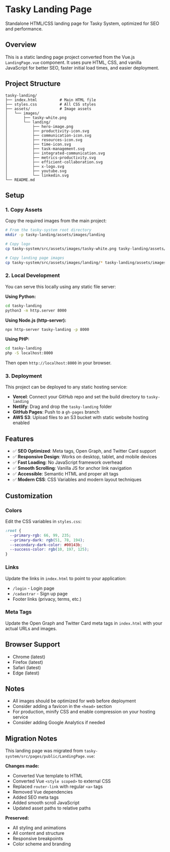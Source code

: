 # Tasky Landing Page

Standalone HTML/CSS landing page for Tasky System, optimized for SEO and performance.

## Overview

This is a static landing page project converted from the Vue.js `LandingPage.vue` component. It uses pure HTML, CSS, and vanilla JavaScript for better SEO, faster initial load times, and easier deployment.

## Project Structure

```
tasky-landing/
├── index.html          # Main HTML file
├── styles.css          # All CSS styles
├── assets/             # Image assets
│   └── images/
│       ├── tasky-white.png
│       └── landing/
│           ├── hero-image.png
│           ├── productivity-icon.svg
│           ├── communication-icon.svg
│           ├── resources-icon.svg
│           ├── time-icon.svg
│           ├── task-management.svg
│           ├── integrated-communication.svg
│           ├── metrics-productivity.svg
│           ├── efficient-collaboration.svg
│           ├── x-logo.svg
│           ├── youtube.svg
│           └── linkedin.svg
└── README.md
```

## Setup

### 1. Copy Assets

Copy the required images from the main project:

```bash
# From the tasky-system root directory
mkdir -p tasky-landing/assets/images/landing

# Copy logo
cp tasky-system/src/assets/images/tasky-white.png tasky-landing/assets/images/

# Copy landing page images
cp tasky-system/src/assets/images/landing/* tasky-landing/assets/images/landing/
```

### 2. Local Development

You can serve this locally using any static file server:

**Using Python:**
```bash
cd tasky-landing
python3 -m http.server 8000
```

**Using Node.js (http-server):**
```bash
npx http-server tasky-landing -p 8000
```

**Using PHP:**
```bash
cd tasky-landing
php -S localhost:8000
```

Then open `http://localhost:8000` in your browser.

### 3. Deployment

This project can be deployed to any static hosting service:

- **Vercel**: Connect your GitHub repo and set the build directory to `tasky-landing`
- **Netlify**: Drag and drop the `tasky-landing` folder
- **GitHub Pages**: Push to a `gh-pages` branch
- **AWS S3**: Upload files to an S3 bucket with static website hosting enabled

## Features

- ✅ **SEO Optimized**: Meta tags, Open Graph, and Twitter Card support
- ✅ **Responsive Design**: Works on desktop, tablet, and mobile devices
- ✅ **Fast Loading**: No JavaScript framework overhead
- ✅ **Smooth Scrolling**: Vanilla JS for anchor link navigation
- ✅ **Accessible**: Semantic HTML and proper alt tags
- ✅ **Modern CSS**: CSS Variables and modern layout techniques

## Customization

### Colors

Edit the CSS variables in `styles.css`:

```css
:root {
  --primary-rgb: 66, 99, 235;
  --primary-dark: rgb(51, 78, 194);
  --secondary-dark-color: #00143b;
  --success-color: rgb(10, 197, 125);
}
```

### Links

Update the links in `index.html` to point to your application:

- `/login` - Login page
- `/cadastrar` - Sign up page
- Footer links (privacy, terms, etc.)

### Meta Tags

Update the Open Graph and Twitter Card meta tags in `index.html` with your actual URLs and images.

## Browser Support

- Chrome (latest)
- Firefox (latest)
- Safari (latest)
- Edge (latest)

## Notes

- All images should be optimized for web before deployment
- Consider adding a favicon in the `<head>` section
- For production, minify CSS and enable compression on your hosting service
- Consider adding Google Analytics if needed

## Migration Notes

This landing page was migrated from `tasky-system/src/pages/public/LandingPage.vue`:

**Changes made:**
- Converted Vue template to HTML
- Converted Vue `<style scoped>` to external CSS
- Replaced `router-link` with regular `<a>` tags
- Removed Vue dependencies
- Added SEO meta tags
- Added smooth scroll JavaScript
- Updated asset paths to relative paths

**Preserved:**
- All styling and animations
- All content and structure
- Responsive breakpoints
- Color scheme and branding

